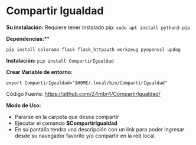 # Compartir Igualdad
**Su instalación:**
Requiere tener instalado pip:
`sudo apt install python3-pip`


**Dependencias:****

`pip install colorama flask flask_httpauth werkzeug pyopenssl updog`

**Instalación:**
`pip install CompartirIgualdad`

**Crear Variable de entorno:**

`export CompartirIgualdad="$HOME/.local/bin/CompartirIgualdad"`


Código Fuente: https://github.com/Z4mbr4/CompartirIgualdad/

**Modo de Uso:**

- Pararse en la carpeta que desea compartir
- Ejecutar el comando **$CompartirIgualdad**
- En su pantalla tendra una descripción con un link para poder ingresar desde su navegador favorito y/o compartir en la red local.
